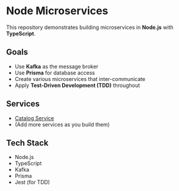 # Node Microservices

This repository demonstrates building microservices in **Node.js** with **TypeScript**.

## Goals

- Use **Kafka** as the message broker  
- Use **Prisma** for database access  
- Create various microservices that inter-communicate  
- Apply **Test-Driven Development (TDD)** throughout

## Services

- [Catalog Service](./catalog_service/)  
- (Add more services as you build them)

## Tech Stack

- Node.js  
- TypeScript  
- Kafka  
- Prisma  
- Jest (for TDD)